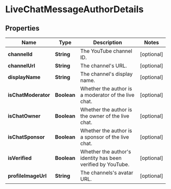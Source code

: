 

# LiveChatMessageAuthorDetails


## Properties

Name | Type | Description | Notes
------------ | ------------- | ------------- | -------------
**channelId** | **String** | The YouTube channel ID. |  [optional]
**channelUrl** | **String** | The channel&#39;s URL. |  [optional]
**displayName** | **String** | The channel&#39;s display name. |  [optional]
**isChatModerator** | **Boolean** | Whether the author is a moderator of the live chat. |  [optional]
**isChatOwner** | **Boolean** | Whether the author is the owner of the live chat. |  [optional]
**isChatSponsor** | **Boolean** | Whether the author is a sponsor of the live chat. |  [optional]
**isVerified** | **Boolean** | Whether the author&#39;s identity has been verified by YouTube. |  [optional]
**profileImageUrl** | **String** | The channels&#39;s avatar URL. |  [optional]



